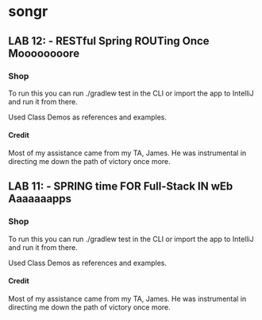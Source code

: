 # songr



## LAB 12: - RESTful Spring ROUTing Once Moooooooore

### Shop

To run this you can run ./gradlew test in the CLI or import the app to IntelliJ and run it from there.

Used Class Demos as references and examples.

#### Credit

Most of my assistance came from my TA, James. He was instrumental in directing me down the path of victory once more.



## LAB 11: - SPRING time FOR Full-Stack IN wEb Aaaaaaapps

### Shop

To run this you can run ./gradlew test in the CLI or import the app to IntelliJ and run it from there.

Used Class Demos as references and examples.

#### Credit

Most of my assistance came from my TA, James. He was instrumental in directing me down the path of victory once more.
